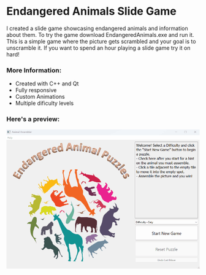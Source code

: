 # Endangered Animals Slide Game

<p>
  I created a slide game showcasing endangered animals and information about them. To try the game download 
  EndangeredAnimals.exe and run it. This is a simple game where the picture gets scrambled and your goal is
  to unscramble it. If you want to spend an hour playing a slide game try it on hard!
</p>

### More  Information:
* Created with C++ and Qt
* Fully responsive
* Custom Animations
* Multiple dificulty levels

### Here's a preview:
![Alt text](EndangeredAnimalsAnimation.gif)
